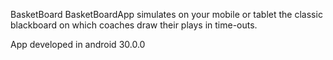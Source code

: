BasketBoard
BasketBoardApp simulates on your mobile or tablet the classic blackboard on which coaches draw their plays in time-outs.

App developed in android 30.0.0